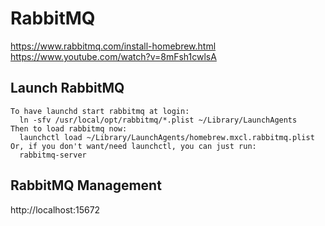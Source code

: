 # RabbitMQ
https://www.rabbitmq.com/install-homebrew.html
https://www.youtube.com/watch?v=8mFsh1cwlsA

## Launch RabbitMQ

```
To have launchd start rabbitmq at login:
  ln -sfv /usr/local/opt/rabbitmq/*.plist ~/Library/LaunchAgents
Then to load rabbitmq now:
  launchctl load ~/Library/LaunchAgents/homebrew.mxcl.rabbitmq.plist
Or, if you don't want/need launchctl, you can just run:
  rabbitmq-server
```

## RabbitMQ Management
http://localhost:15672
